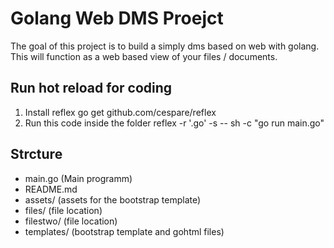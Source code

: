 # Golang Web DMS Proejct
The goal of this project is to build a simply dms based on web with golang.
This will function as a web based view of your files / documents.

## Run hot reload for coding

1. Install reflex 
    go get github.com/cespare/reflex
2. Run this code inside the folder 
    reflex -r '\.go' -s -- sh -c "go run main.go"

## Strcture
- main.go (Main programm)
- README.md
- assets/ (assets for the bootstrap template)
- files/ (file location)
- filestwo/ (file location)
- templates/ (bootstrap template and gohtml files)
